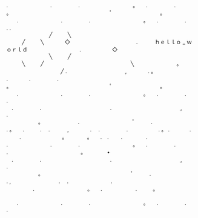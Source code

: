 .　　　　　　　　.　　　　　.　　　　　　　　　　。　　.　　　　　.　　　　　　
　　　　　。　　　　　　　　　　　　　　　　　　　ﾟ　　　　　　　　　。
　　.　　　　　　　　.　　　　　.　　　　　　　　　　。　　.　　　　　.　　　　　　　　. .　　　
⠀⠀⠀⠀⠀⠀⠀⠀⠀⠀⠀╱⠀⠀⠀⠀╲⠀⠀⠀⠀⠀⠀⠀⠀⠀⠀⠀⠀⠀⠀⠀⠀⠀⠀⠀⠀⠀⠀⠀⠀⠀⠀⠀⠀⠀⠀⠀⠀⠀⠀⠀⠀╱⠀⠀⠀⠀╲
⠀⠀⠀⠀⠀◇⠀⠀⠀⠀⠀⠀⠀⠀⠀⠀⠀⠀⠀⠀⠀⠀⠀.⠀⠀⠀⠀                   ｈｅｌｌｏ _ ｗｏｒｌｄ ⠀⠀⠀⠀⠀⠀⠀⠀⠀⠀⠀⠀⠀.⠀⠀⠀⠀⠀⠀⠀⠀◇
⠀⠀⠀⠀⠀⠀⠀⠀⠀⠀⠀╲⠀⠀⠀⠀╱⠀⠀⠀⠀⠀⠀⠀⠀⠀⠀⠀⠀⠀⠀⠀⠀⠀⠀⠀⠀⠀⠀⠀⠀⠀⠀⠀⠀⠀⠀⠀⠀⠀⠀⠀⠀╲⠀⠀⠀⠀╱
⠀⠀⠀⠀⠀⠀⠀⠀⠀⠀⠀⠀⠀⠀⠀⠀⠀⠀⠀⠀⠀⠀╲⠀⠀⠀⠀⠀⠀⠀⠀⠀⠀⠀。⠀⠀⠀⠀⠀⠀⠀⠀⠀⠀⠀⠀⠀⠀╱
.　　　　　　　　　　　,　　　　.      。           .　　　　.　　　　　.　　
　　　　　。　　　　　　　　　　　　　　　　　　　ﾟ　　　　　　　　　。
　　.　　　　　　　　.　　　　　.　　　　　　　　　　。　　.　　　　　.　　　　　　　　.
　.　　　　　.　　　　　　　　　　　　　.　　　　　　　　　　　　　,　　　　.
　　　　　　。　　　　　　　.　　　　　　　　　　ﾟ　　　.　　　　　　　　　　　　　　.
。　　.　　　.　 .　　                                     　,　　　　.
　.　　　　　.　　　　⠀⠀   .           。           .
　⠀⠀　.　　⠀⠀　.　　　　　⠀ 
⠀　。⠀　　　。　　.⠀              .                     　　.　　⠀⠀　.　
　　.　　　　　　　　.　　　　　.　　　　　　　　　　。　　.　　　　　.　　　　　　　　.
⠀⠀⠀⠀⠀⠀⠀⠀⠀⠀⠀⠀⠀⠀⠀⠀⠀⠀                         。                ⠀⠀⠀⠀⠀•
　.　　　　　.　　　　　　　　　　　　　.　　　　　　　　　　　　　,　　　　.
　　　　　　。　　　　　　　　　　　　　　　　　ﾟ　　　.　　　　　　　　　　　　　　.
,　　　　　　　　　.　 .　　　　　　　　. 　　　　　.　　　　　　　　　　。　　.　
　　　　　.　　　。　　　　　　　　 　 ‍ ‍ ‍ ‍
　　.　　　　　　　　.　　　　　.　　　　　　　　　　。　　.　　　　　.　　　　　　　　.
